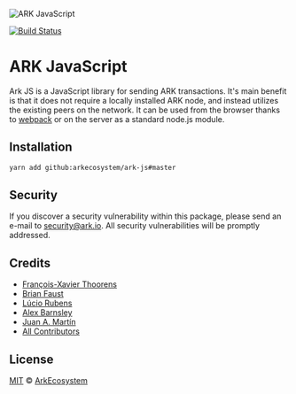 ![ARK JavaScript](https://i.imgur.com/ywwE2uF.png)

[![Build Status](https://travis-ci.org/ArkEcosystem/ark-js.svg?branch=master)](https://travis-ci.org/ArkEcosystem/ark-js)

# ARK JavaScript

Ark JS is a JavaScript library for sending ARK transactions. It's main benefit is that it does not require a locally installed ARK node, and instead utilizes the existing peers on the network. It can be used from the browser thanks to [webpack](https://webpack.js.org/) or on the server as a standard node.js module.

## Installation

```bash
yarn add github:arkecosystem/ark-js#master
```

## Security

If you discover a security vulnerability within this package, please send an e-mail to security@ark.io. All security vulnerabilities will be promptly addressed.

## Credits

- [François-Xavier Thoorens](https://github.com/fix)
- [Brian Faust](https://github.com/faustbrian)
- [Lúcio Rubens](https://github.com/luciorubeens)
- [Alex Barnsley](https://github.com/alexbarnsley)
- [Juan A. Martín](https://github.com/j-a-m-l)
- [All Contributors](../../contributors)

## License

[MIT](LICENSE) © [ArkEcosystem](https://ark.io)
